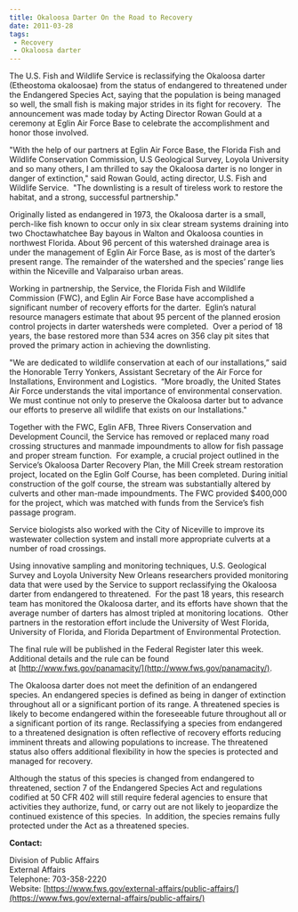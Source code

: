 ```yaml
---
title: Okaloosa Darter On the Road to Recovery
date: 2011-03-28
tags:
 - Recovery
 - Okaloosa darter
---
```


The U.S. Fish and Wildlife Service is reclassifying the Okaloosa darter (Etheostoma okaloosae) from the status of endangered to threatened under the Endangered Species Act, saying that the population is being managed so well, the small fish is making major strides in its fight for recovery.  The announcement was made today by Acting Director Rowan Gould at a ceremony at Eglin Air Force Base to celebrate the accomplishment and honor those involved.

"With the help of our partners at Eglin Air Force Base, the Florida Fish and Wildlife Conservation Commission, U.S Geological Survey, Loyola University and so many others, I am thrilled to say the Okaloosa darter is no longer in danger of extinction," said Rowan Gould, acting director, U.S. Fish and Wildlife Service.  "The downlisting is a result of tireless work to restore the habitat, and a strong, successful partnership."

Originally listed as endangered in 1973, the Okaloosa darter is a small, perch-like fish known to occur only in six clear stream systems draining into two Choctawhatchee Bay bayous in Walton and Okaloosa counties in northwest Florida. About 96 percent of this watershed drainage area is under the management of Eglin Air Force Base, as is most of the darter’s present range. The remainder of the watershed and the species’ range lies within the Niceville and Valparaiso urban areas.

Working in partnership, the Service, the Florida Fish and Wildlife Commission (FWC), and Eglin Air Force Base have accomplished a significant number of recovery efforts for the darter.  Eglin’s natural resource managers estimate that about 95 percent of the planned erosion control projects in darter watersheds were completed.  Over a period of 18 years, the base restored more than 534 acres on 356 clay pit sites that proved the primary action in achieving the downlisting.

"We are dedicated to wildlife conservation at each of our installations,” said the Honorable Terry Yonkers, Assistant Secretary of the Air Force for Installations, Environment and Logistics.  “More broadly, the United States Air Force understands the vital importance of environmental conservation. We must continue not only to preserve the Okaloosa darter but to advance our efforts to preserve all wildlife that exists on our Installations."

Together with the FWC, Eglin AFB, Three Rivers Conservation and Development Council, the Service has removed or replaced many road crossing structures and manmade impoundments to allow for fish passage and proper stream function.  For example, a crucial project outlined in the Service’s Okaloosa Darter Recovery Plan, the Mill Creek stream restoration project, located on the Eglin Golf Course, has been completed. During initial construction of the golf course, the stream was substantially altered by culverts and other man-made impoundments. The FWC provided $400,000 for the project, which was matched with funds from the Service’s fish passage program. 

Service biologists also worked with the City of Niceville to improve its wastewater collection system and install more appropriate culverts at a number of road crossings.

Using innovative sampling and monitoring techniques, U.S. Geological Survey and Loyola University New Orleans researchers provided monitoring data that were used by the Service to support reclassifying the Okaloosa darter from endangered to threatened.  For the past 18 years, this research team has monitored the Okaloosa darter, and its efforts have shown that the average number of darters has almost tripled at monitoring locations.  Other partners in the restoration effort include the University of West Florida, University of Florida, and Florida Department of Environmental Protection.

The final rule will be published in the Federal Register later this week.  Additional details and the rule can be found at [http://www.fws.gov/panamacity/](http://www.fws.gov/panamacity/).

The Okaloosa darter does not meet the definition of an endangered species. An endangered species is defined as being in danger of extinction throughout all or a significant portion of its range. A threatened species is likely to become endangered within the foreseeable future throughout all or a significant portion of its range. Reclassifying a species from endangered to a threatened designation is often reflective of recovery efforts reducing imminent threats and allowing populations to increase. The threatened status also offers additional flexibility in how the species is protected and managed for recovery. 

Although the status of this species is changed from endangered to threatened, section 7 of the Endangered Species Act and regulations codified at 50 CFR 402 will still require federal agencies to ensure that activities they authorize, fund, or carry out are not likely to jeopardize the continued existence of this species.  In addition, the species remains fully protected under the Act as a threatened species.

**Contact:**

Division of Public Affairs  
External Affairs  
Telephone: 703-358-2220  
Website: [https://www.fws.gov/external-affairs/public-affairs/](https://www.fws.gov/external-affairs/public-affairs/)
